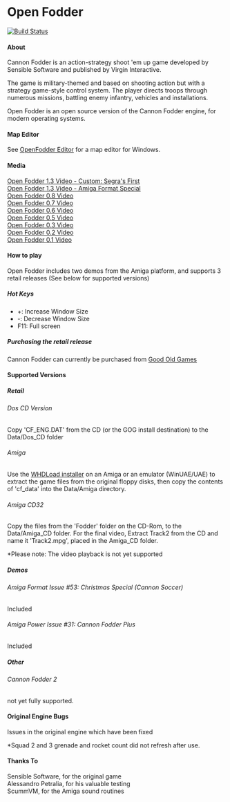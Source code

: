 # Open Fodder
[![Build Status](https://api.travis-ci.org/OpenFodder/openfodder.svg?branch=master)](https://travis-ci.org/OpenFodder/openfodder)

#### About

Cannon Fodder is an action-strategy shoot 'em up game developed by Sensible Software and published by Virgin Interactive.

The game is military-themed and based on shooting action but with a strategy game-style 
control system. The player directs troops through numerous missions, battling enemy infantry, vehicles and installations.

Open Fodder is an open source version of the Cannon Fodder engine, for modern operating systems.

#### Map Editor

See [OpenFodder Editor](https://github.com/OpenFodder/editor) for a map editor for Windows.


#### Media

[Open Fodder 1.3 Video - Custom: Segra's First](https://www.youtube.com/watch?v=D0Ap38IYVUU)  
[Open Fodder 1.3 Video - Amiga Format Special](https://www.youtube.com/watch?v=aSGOTSw-LlI)  
[Open Fodder 0.8 Video](https://www.youtube.com/watch?v=7AjELdOzoaw)  
[Open Fodder 0.7 Video](https://www.youtube.com/watch?v=c9iu7Jwm3Ak)  
[Open Fodder 0.6 Video](https://youtu.be/lHSw2vQDbfI)  
[Open Fodder 0.5 Video](https://www.youtube.com/watch?v=qUH0BCSMDsY)  
[Open Fodder 0.3 Video](https://www.youtube.com/watch?v=xVSWP2x0JBo)  
[Open Fodder 0.2 Video](https://www.youtube.com/watch?v=MLovwBEWr6k)  
[Open Fodder 0.1 Video](https://www.youtube.com/watch?v=9QLg0hYsFFY)  


#### How to play

Open Fodder includes two demos from the Amiga platform, and supports 3 retail releases (See below for supported versions)
  
##### Hot Keys

* +:   Increase Window Size
* -:   Decrease Window Size 
* F11: Full screen  
  

##### Purchasing the retail release

Cannon Fodder can currently be purchased from [Good Old Games](http://www.gog.com/game/cannon_fodder)
  
  
#### Supported Versions

##### Retail

###### Dos CD Version

Copy 'CF_ENG.DAT' from the CD (or the GOG install destination) to the Data/Dos_CD folder
  
###### Amiga

Use the [WHDLoad installer](http://www.whdload.de/games/CannonFodder.html) on an Amiga or an emulator (WinUAE/UAE) to extract the game files from the original floppy disks, then copy the contents of 'cf_data'  into the Data/Amiga directory.
  
###### Amiga CD32

Copy the files from the 'Fodder' folder on the CD-Rom, to the Data/Amiga_CD folder. For the final video, Extract Track2 from the CD and name it 'Track2.mpg', placed in the Amiga_CD folder.
  
*Please note: The video playback is not yet supported

##### Demos

###### Amiga Format Issue #53: Christmas Special (Cannon Soccer)

Included
  
###### Amiga Power Issue #31: Cannon Fodder Plus

Included

##### Other
  
###### Cannon Fodder 2

not yet fully supported.
  
  
#### Original Engine Bugs

Issues in the original engine which have been fixed

*Squad 2 and 3 grenade and rocket count did not refresh after use.

#### Thanks To

Sensible Software, for the original game  
Alessandro Petralia, for his valuable testing  
ScummVM, for the Amiga sound routines  
